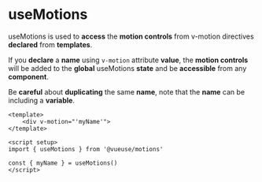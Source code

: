 # useMotions

useMotions is used to **access** the **motion controls** from v-motion directives **declared** from **templates**.

If you **declare** a **name** using `v-motion` attribute **value**, the **motion controls** will be added to the **global** useMotions **state** and be **accessible** from any **component**.

Be **careful** about **duplicating** the same **name**, note that the **name** can be including a **variable**.

```vue
<template>
    <div v-motion="'myName'">
</template>

<script setup>
import { useMotions } from '@vueuse/motions'

const { myName } = useMotions()
</script>
```